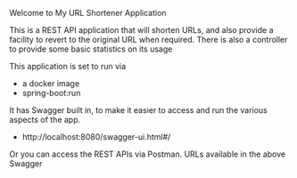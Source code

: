 Welcome to My URL Shortener Application

This is a REST API application that will shorten URLs, and also provide a facility to revert to the original URL when required.
There is also a controller to provide some basic statistics on its usage

This application is set to run via
- a docker image
- spring-boot:run

It has Swagger built in, to make it easier to access and run the various aspects of the app.
- http://localhost:8080/swagger-ui.html#/

Or you can access the REST APIs via Postman. URLs available in the above Swagger


